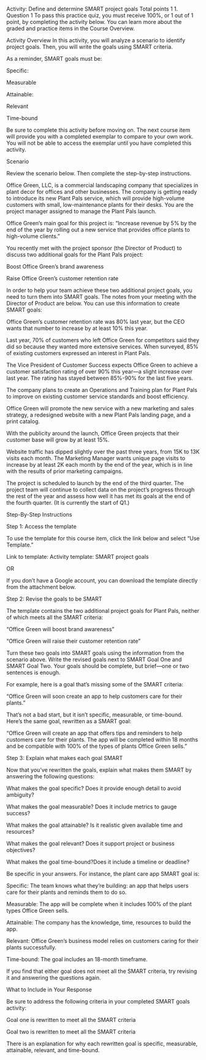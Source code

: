Activity: Define and determine SMART project goals
Total points 1
1.
Question 1
To pass this practice quiz, you must receive 100%, or 1 out of 1 point, by completing the activity below. You can learn more about the graded and practice items in the Course Overview.

Activity Overview
In this activity, you will analyze a scenario to identify project goals. Then, you will write the goals using SMART criteria. 

As a reminder, SMART goals must be:

Specific:

Measurable

Attainable:

Relevant

Time-bound

Be sure to complete this activity before moving on. The next course item will provide you with a completed exemplar to compare to your own work. You will not be able to access the exemplar until you have completed this activity.

Scenario

Review the scenario below. Then complete the step-by-step instructions.

Office Green, LLC, is a commercial landscaping company that specializes in plant decor for offices and other businesses. The company is getting ready to introduce its new Plant Pals service, which will provide high-volume customers with small, low-maintenance plants for their desks. You are the project manager assigned to manage the Plant Pals launch.

Office Green’s main goal for this project is: “Increase revenue by 5% by the end of the year by rolling out a new service that provides office plants to high-volume clients.”

You recently met with the project sponsor (the Director of Product) to discuss two additional goals for the Plant Pals project:

Boost Office Green’s brand awareness

Raise Office Green’s customer retention rate

In order to help your team achieve these two additional project goals, you need to turn them into SMART goals. The notes from your meeting with the Director of Product are below. You can use this information to create SMART goals:

Office Green’s customer retention rate was 80% last year, but the CEO wants that number to increase by at least 10% this year.

Last year, 70% of customers who left Office Green for competitors said they did so because they wanted more extensive services. When surveyed, 85% of existing customers expressed an interest in Plant Pals.

The Vice President of Customer Success expects Office Green to achieve a customer satisfaction rating of over 90% this year—a slight increase over last year. The rating has stayed between 85%-90% for the last five years.

The company plans to create an Operations and Training plan for Plant Pals to improve on existing customer service standards and boost efficiency.

Office Green will promote the new service with a new marketing and sales strategy, a redesigned website with a new Plant Pals landing page, and a print catalog. 

With the publicity around the launch, Office Green projects that their customer base will grow by at least 15%.

Website traffic has dipped slightly over the past three years, from 15K to 13K visits each month. The Marketing Manager wants unique page visits to increase by at least 2K each month by the end of the year, which is in line with the results of prior marketing campaigns.

The project is scheduled to launch by the end of the third quarter. The project team will continue to collect data on the project’s progress through the rest of the year and assess how well it has met its goals at the end of the fourth quarter. (It is currently the start of Q1.)

Step-By-Step Instructions

Step 1: Access the template

To use the template for this course item, click the link below and select “Use Template.” 


Link to template: Activity template: SMART project goals

OR

If you don’t have a Google account, you can download the template directly from the attachment below.


Step 2: Revise the goals to be SMART

The template contains the two additional project goals for Plant Pals, neither of which meets all the SMART criteria:

“Office Green will boost brand awareness”

“Office Green will raise their customer retention rate”

Turn these two goals into SMART goals using the information from the scenario above. Write the revised goals next to SMART Goal One and SMART Goal Two. Your goals should be complete, but brief—one or two sentences is enough.

For example, here is a goal that’s missing some of the SMART criteria:

“Office Green will soon create an app to help customers care for their plants.”

That’s not a bad start, but it isn’t specific, measurable, or time-bound. Here’s the same goal, rewritten as a SMART goal:

“Office Green will create an app that offers tips and reminders to help customers care for their plants. The app will be completed within 18 months and be compatible with 100% of the types of plants Office Green sells.”

Step 3: Explain what makes each goal SMART

Now that you’ve rewritten the goals, explain what makes them SMART by answering the following questions:

What makes the goal specific? Does it provide enough detail to avoid ambiguity?

What makes the goal measurable? Does it include metrics to gauge success?

What makes the goal attainable? Is it realistic given available time and resources?

What makes the goal relevant? Does it support project or business objectives?

What makes the goal time-bound?Does it include a timeline or deadline?

Be specific in your answers. For instance, the plant care app SMART goal is:

Specific: The team knows what they’re building: an app that helps users care for their plants and reminds them to do so. 

Measurable: The app will be complete when it includes 100% of the plant types Office Green sells.

Attainable: The company has the knowledge, time, resources to build the app. 

Relevant: Office Green’s business model relies on customers caring for their plants successfully. 

Time-bound: The goal includes an 18-month timeframe.

If you find that either goal does not meet all the SMART criteria, try revising it and answering the questions again.

What to Include in Your Response

Be sure to address the following criteria in your completed SMART goals activity:

Goal one is rewritten to meet all the SMART criteria 

Goal two is rewritten to meet all the SMART criteria 

There is an explanation for why each rewritten goal is specific, measurable, attainable, relevant, and time-bound.
